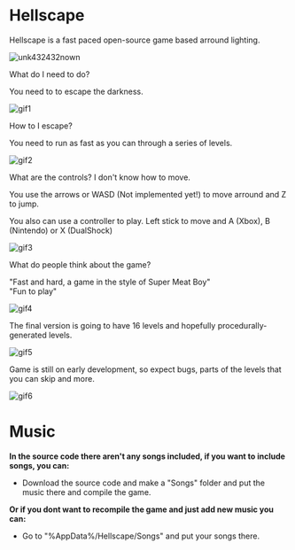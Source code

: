 # Hellscape
Hellscape is a fast paced open-source game based arround lighting.

![unk432432nown](https://user-images.githubusercontent.com/40332795/113134831-9ec1a900-9221-11eb-92ef-721f97e78617.png)

What do I need to do? 

You need to to escape the darkness.

![gif1](https://github.com/pesesito/hellscape/blob/main/Assets/asset%201.gif?raw=true)

How to I escape?

You need to run as fast as you can through a series of levels.

![gif2](https://github.com/pesesito/hellscape/blob/main/Assets/asset%202.gif?raw=true)

What are the controls? I don't know how to move.

You use the arrows or WASD (Not implemented yet!) to move arround and Z to jump.

You also can use a controller to play. Left stick to move and A (Xbox), B (Nintendo) or X (DualShock)

![gif3](https://github.com/pesesito/hellscape/blob/main/Assets/asset%203.gif?raw=true)

What do people think about the game?

"Fast and hard, a game in the style of Super Meat Boy"  
"Fun to play"

![gif4](https://github.com/pesesito/hellscape/blob/main/Assets/asset%204.gif?raw=true)

The final version is going to have 16 levels and hopefully procedurally-generated levels.

![gif5](https://github.com/pesesito/hellscape/blob/main/Assets/asset%205.gif?raw=true)

Game is still on early development, so expect bugs, parts of the levels that you can skip and more.

![gif6](https://github.com/pesesito/hellscape/blob/main/Assets/asset%206.gif?raw=true)

# Music
**In the source code there aren't any songs included, if you want to include songs, you can:**
*  Download the source code and make a "Songs" folder and put the music there and compile the game.

**Or if you dont want to recompile the game and just add new music you can:**
*  Go to "%AppData%/Hellscape/Songs" and put your songs there.

